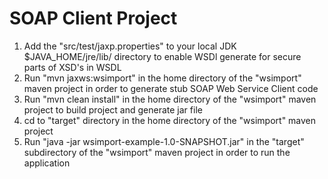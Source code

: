 # SOAP Client Project 

1. Add the "src/test/jaxp.properties" to your local JDK $JAVA_HOME/jre/lib/ directory to enable WSDl generate for secure parts of XSD's in WSDL
2. Run "mvn jaxws:wsimport" in the home directory of the "wsimport" maven project in order to generate stub SOAP Web Service Client code
3. Run "mvn clean install" in the home directory of the "wsimport" maven project to build project and generate jar file
4. cd to "target" directory in the home directory of the "wsimport" maven project 
5. Run "java -jar wsimport-example-1.0-SNAPSHOT.jar" in the "target" subdirectory of the "wsimport" maven project in order to run the application
